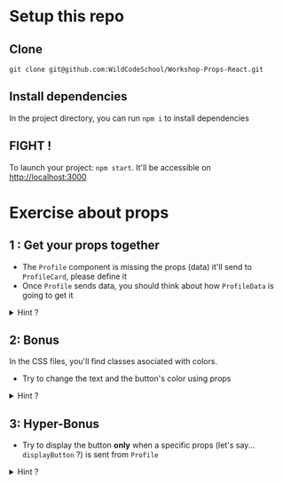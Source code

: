 # Setup this repo

## Clone

`git clone git@github.com:WildCodeSchool/Workshop-Props-React.git`

## Install dependencies

In the project directory, you can run `npm i` to install dependencies

## FIGHT !

To launch your project: `npm start`. It'll be accessible on [http://localhost:3000](http://localhost:3000)

# Exercise about props

## 1 : Get your props together

- The `Profile` component is missing the props (data) it'll send to `ProfileCard`, please define it
- Once `Profile` sends data, you should think about how `ProfileData` is going to get it

<details>
<summary>Hint ? </summary>
<br>
Every `ProfileCard` needs a name, a firstNae, an address and a text for it's button
</details>

## 2: Bonus

In the CSS files, you'll find classes asociated with colors.

- Try to change the text and the button's color using props

<details>
<summary>Hint ? </summary>
It wouldn't be funny to help you, this is a bonus ! ;-)
</details>

## 3: Hyper-Bonus

- Try to display the button **only** when a specific props (let's say... `displayButton` ?) is sent from `Profile`

<details>
<summary>Hint ? </summary>
Haha, you thought you'd get something this time ?
☜(ﾟヮﾟ☜)
</details>
